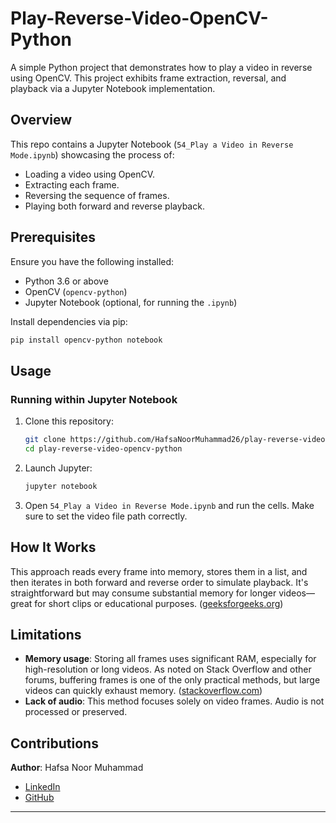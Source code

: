 # Play-Reverse-Video-OpenCV-Python

A simple Python project that demonstrates how to play a video in reverse using OpenCV. This project exhibits frame extraction, reversal, and playback via a Jupyter Notebook implementation.

##  Overview

This repo contains a Jupyter Notebook (`54_Play a Video in Reverse Mode.ipynb`) showcasing the process of:

- Loading a video using OpenCV.
- Extracting each frame.
- Reversing the sequence of frames.
- Playing both forward and reverse playback.

##  Prerequisites

Ensure you have the following installed:

- Python 3.6 or above  
- OpenCV (`opencv-python`)  
- Jupyter Notebook (optional, for running the `.ipynb`)  

Install dependencies via pip:

```bash
pip install opencv-python notebook
````

## Usage

### Running within Jupyter Notebook

1. Clone this repository:

   ```bash
   git clone https://github.com/HafsaNoorMuhammad26/play-reverse-video-opencv-python.git
   cd play-reverse-video-opencv-python
   ```

2. Launch Jupyter:

   ```bash
   jupyter notebook
   ```

3. Open `54_Play a Video in Reverse Mode.ipynb` and run the cells. Make sure to set the video file path correctly.

## How It Works

This approach reads every frame into memory, stores them in a list, and then iterates in both forward and reverse order to simulate playback. It's straightforward but may consume substantial memory for longer videos—great for short clips or educational purposes. ([geeksforgeeks.org](https://www.geeksforgeeks.org/python/python-play-video-reverse-mode-using-opencv/?utm_source=chatgpt.com))

## Limitations

* **Memory usage**: Storing all frames uses significant RAM, especially for high-resolution or long videos. As noted on Stack Overflow and other forums, buffering frames is one of the only practical methods, but large videos can quickly exhaust memory. ([stackoverflow.com](https://stackoverflow.com/questions/11260042/reverse-video-playback-in-opencv?utm_source=chatgpt.com))
* **Lack of audio**: This method focuses solely on video frames. Audio is not processed or preserved.

## Contributions

**Author**: Hafsa Noor Muhammad
* [LinkedIn](https://www.linkedin.com/in/hafsa-noor-muhammad-67b96331a/)
* [GitHub](https://github.com/HafsaNoorMuhammad26)

---

